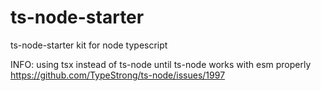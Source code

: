 # ts-node-starter

ts-node-starter kit for node typescript

INFO: using tsx instead of ts-node until ts-node works with esm properly
https://github.com/TypeStrong/ts-node/issues/1997
